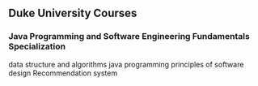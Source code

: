 ## Duke University Courses 
### Java Programming and Software Engineering Fundamentals Specialization
data structure and algorithms
java programming principles of software design
Recommendation system

